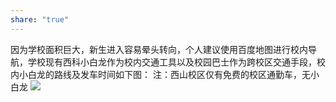 ```yaml
---
share: "true"
---
```


因为学校面积巨大，新生进入容易晕头转向，个人建议使用百度地图进行校内导航，学校现有西科小白龙作为校内交通工具以及校园巴士作为跨校区交通手段，校内小白龙的路线及发车时间如下图：
注：西山校区仅有免费的校区通勤车，无小白龙
![](图片3_1719670175.jpg)